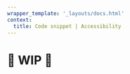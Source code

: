 ```yaml
---
wrapper_template: '_layouts/docs.html'
context:
  title: Code snippet | Accessibility
---
```


# 🚧 WIP 🚧
